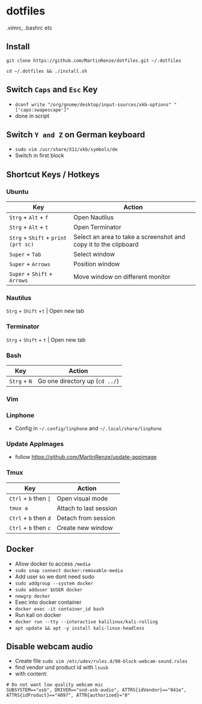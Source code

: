 # dotfiles
.vimrc, .bashrc etc 

## Install
`git clone https://github.com/MartinRenze/dotfiles.git ~/.dotfiles`

`cd ~/.dotfiles && ./install.sh`


## Switch `Caps` and `Esc` Key
* `dconf write "/org/gnome/desktop/input-sources/xkb-options" "['caps:swapescape']"`
* done in script

## Switch `Y and Z` on German keyboard

* `sudo vim /usr/share/X11/xkb/symbols/de`
* Switch in first block 

## Shortcut Keys / Hotkeys
### Ubuntu
Key | Action
----|-------
`Strg` + `Alt` + `f` | Open Nautilus
`Strg` + `Alt` + `t` | Open Terminator
`Strg` + `Shift` + `print (prt sc)` | Select an area to take a screenshot and copy it to the clipboard
`Super` + `Tab` | Select window
`Super` + `Arrows` | Position window
`Super` + `Shift` + `Arrows` | Move window on different monitor

### Nautilus
`Strg` + `Shift` +`t` | Open new tab

### Terminator
`Strg` + `Shift` + `t` | Open new tab

### Bash
Key | Action
----|-------
`Strg` + `N` | Go one directory up (`cd ../`)

### Vim

### Linphone
* Config in `~/.config/linphone` and `~/.local/share/linphone`

### Update AppImages
* follow https://github.com/MartinRenze/update-appimage

### Tmux
Key | Action
----|-------
`Ctrl` + `b` then `[` | Open visual mode
`tmux a` | Attach to last session
`Ctrl` + `b` then `d` | Detach from session
`Ctrl` + `b` then `c` | Create new window

## Docker
* Allow docker to access `/media`
* `sudo snap connect docker:removable-media`
* Add user so we dont need sudo
* `sudo addgroup --system docker`
* `sudo adduser $USER docker`
* `newgrp docker`
* Exec into docker container
* `docker exec -it container_id bash`
* Run kali on docker
* `docker run --tty --interactive kalilinux/kali-rolling`
* `apt update && apt -y install kali-linux-headless`

## Disable webcam audio
* Create file `sudo vim /etc/udev/rules.d/90-block-webcam-sound.rules`
* find vendor und product id with `lsusb`
* with content:
```
# Do not want low quality webcam mic
SUBSYSTEM=="usb", DRIVER=="snd-usb-audio", ATTRS{idVendor}=="041e", ATTRS{idProduct}=="4097", ATTR{authorized}="0"
```
